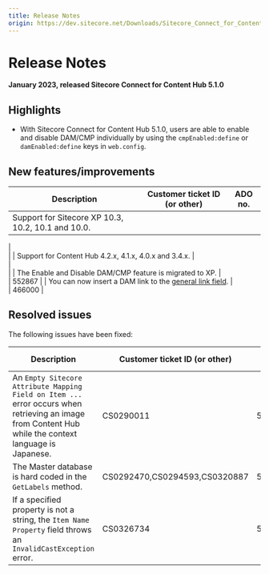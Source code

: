 ```yaml
---
title: Release Notes
origin: https://dev.sitecore.net/Downloads/Sitecore_Connect_for_Content_Hub/5x/Sitecore_Connect_for_Content_Hub_510/Release_Notes
---
```


# Release Notes

**January 2023, released Sitecore Connect for Content Hub 5.1.0**

## Highlights

-   With Sitecore Connect for Content Hub 5.1.0, users are able to enable and disable DAM/CMP individually by using the `cmpEnabled:define` or `damEnabled:define` keys in `web.config`.

## New features/improvements

 | Description | Customer ticket ID (or other) | ADO no. |
 | --- | --- | --- |
 | ​​Support for Sitecore XP 10.3, 10.2, 10.1 and 10.0. |   
 |   
 |
 | Support for Content Hub 4.2.x, 4.1.x, 4.0.x and 3.4.x. |   
 |   
 |
 | The Enable and Disable DAM/CMP feature is migrated to XP. |   
 | 552867 |
 | You can now insert a DAM link to the [general link field](https://doc.sitecore.com/xp/en/developers/connect-for-ch/51/connect-for-content-hub/manage-public-links-to-a-dam-asset.html). |   
 | 466000 |

## Resolved issues

The following issues have been fixed:

 | Description | Customer ticket ID (or other) | ADO no. |
 | --- | --- | --- |
 | An `Empty Sitecore Attribute Mapping Field on Item ...` error occurs when retrieving an image from Content Hub while the context language is Japanese. | CS0290011 | 526057 |
 | The Master database is hard coded in the `GetLabels` method. | CS0292470,CS0294593,CS0320887 | 527248 |
 | If a specified property is not a string, the `Item Name Property` field throws an `InvalidCastException` error. | CS0326734 | 553963 |